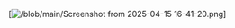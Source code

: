
[![/blob/main/Screenshot from 2025-04-15 16-41-20.png](https://img.shields.io/github/stars/Torajabu/meme-bot?style=social)]
